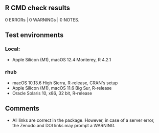 ## R CMD check results

0 ERRORs | 0 WARNINGs | 0 NOTES.

## Test environments

### Local:
* Apple Silicon (M1), macOS 12.4 Monterey, R 4.2.1

### rhub
* macOS 10.13.6 High Sierra, R-release, CRAN's setup
* Apple Silicon (M1), macOS 11.6 Big Sur, R-release
* Oracle Solaris 10, x86, 32 bit, R-release

## Comments
* All links are correct in the package. However, in case of a server error, the Zenodo and DOI links may prompt a WARNING.
